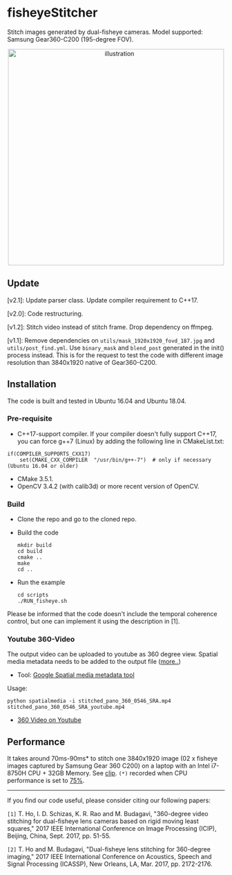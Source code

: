 # fisheyeStitcher

Stitch images generated by dual-fisheye cameras. Model supported: Samsung Gear360-C200 (195-degree FOV).

[<p align="center"><img src="https://github.com/drNoob13/fisheyeStitcher/blob/master/misc/clip.gif" alt="illustration" width="500"/></p>](https://youtu.be/GtZF6EKe50U)

## Update
[v2.1]: Update parser class. Update compiler requirement to C++17.

[v2.0]: Code restructuring.

[v1.2]: Stitch video instead of stitch frame. Drop dependency on ffmpeg.

[v1.1]: Remove dependencies on `utils/mask_1920x1920_fovd_187.jpg` and `utils/post_find.yml`. Use `binary_mask` and `blend_post` generated in the init() process instead. This is for the request to test the code with different image resolution than 3840x1920 native of Gear360-C200.

## Installation

The code is built and tested in Ubuntu 16.04 and Ubuntu 18.04.

### Pre-requisite

* C++17-support compiler. If your compiler doesn't fully support C++17, you can force g++7 (Linux) by adding the following line in CMakeList.txt:
```
if(COMPILER_SUPPORTS_CXX17)
    set(CMAKE_CXX_COMPILER  "/usr/bin/g++-7")  # only if necessary (Ubuntu 16.04 or older)
```
* CMake 3.5.1.
* OpenCV 3.4.2 (with calib3d) or more recent version of OpenCV.

### Build

* Clone the repo and go to the cloned repo.

* Build the code 
    ```
    mkdir build
    cd build
    cmake ..
    make
    cd ..
    ```

* Run the example 
    ```
    cd scripts
    ./RUN_fisheye.sh

    ```

Please be informed that the code doesn't include the temporal coherence control, but one can implement it using the description in [1].

### Youtube 360-Video

The output video can be uploaded to youtube as 360 degree view.
Spatial media metadata needs to be added to the output file ([more..](https://support.google.com/youtube/answer/6178631?hl=en
))

* Tool: [Google Spatial media metadata tool](https://github.com/google/spatial-media.git)

Usage:
```
python spatialmedia -i stitched_pano_360_0546_SRA.mp4 stitched_pano_360_0546_SRA_youtube.mp4
```
* [360 Video on Youtube](https://www.youtube.com/embed/Il7_1649HcQ?autoplay=1&loop=1&playlist=Il7_1649HcQ)



## Performance

It takes around 70ms-90ms* to stitch one 3840x1920 image (02 x fisheye images captured by Samsung Gear 360 C200) on a laptop with an Intel i7-8750H CPU + 32GB Memory. See [clip](https://youtu.be/GtZF6EKe50U). `(*)` recorded when CPU performance is set to [75%](https://github.com/drNoob13/batteryimprove).

----------------------------------------------------------------------

If you find our code useful, please consider citing our following papers:

`[1]`  T. Ho, I. D. Schizas, K. R. Rao and M. Budagavi, "360-degree video stitching for dual-fisheye lens cameras based on rigid moving least squares," 2017 IEEE International Conference on Image Processing (ICIP), Beijing, China, Sept. 2017, pp. 51-55.

`[2]`  T. Ho and M. Budagavi, "Dual-fisheye lens stitching for 360-degree imaging," 2017 IEEE International Conference on Acoustics, Speech and Signal Processing (ICASSP), New Orleans, LA, Mar. 2017, pp. 2172-2176.

